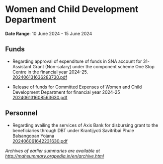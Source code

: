 # Women and Child Development Department

**Date Range**: 10 June 2024 - 15 June 2024


## Funds
- Regarding approval of expenditure of funds in SNA account for 31- Assistant Grant (Non-salary) under the component scheme One Stop Centre in the financial year 2024-25.\
  [202406131636283730.pdf](https://gr.maharashtra.gov.in/Site/Upload/Government%20Resolutions/English/202406131636283730.pdf)

- Release of funds for Committed Expenses of Women and Child Development   Department for financial year 2024-25\
  [202406131608563630.pdf](https://gr.maharashtra.gov.in/Site/Upload/Government%20Resolutions/English/202406131608563630.pdf)

## Personnel
- Regarding availing the services of Axis Bank for disbursing grant to the beneficiaries through DBT under Krantijyoti Savitribai Phule Balsangopan Yojana\
  [202406061642231630.pdf](https://gr.maharashtra.gov.in/Site/Upload/Government%20Resolutions/English/202406061642231630.pdf)


*Archives of earlier summaries are available at http://mahsummary.orgpedia.in/en/archive.html*